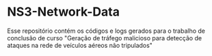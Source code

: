 # NS3-Network-Data
Esse repositório contém os códigos e logs gerados para o trabalho de conclusão de curso "Geração de tráfego malicioso para detecção de ataques na rede de veículos aéreos não tripulados"
